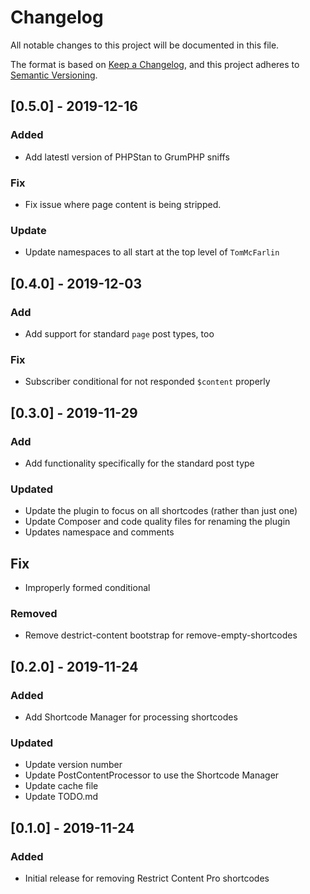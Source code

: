 # Changelog
All notable changes to this project will be documented in this file.

The format is based on [Keep a Changelog](https://keepachangelog.com/en/1.0.0/),
and this project adheres to [Semantic Versioning](https://semver.org/spec/v2.0.0.html).

## [0.5.0] - 2019-12-16

### Added

* Add latestl version of PHPStan to GrumPHP sniffs

### Fix

* Fix issue where page content is being stripped.

### Update

* Update namespaces to all start at the top level of `TomMcFarlin`

## [0.4.0] - 2019-12-03

### Add

* Add support for standard `page` post types, too

### Fix

* Subscriber conditional for not responded `$content` properly

## [0.3.0] - 2019-11-29

### Add

* Add functionality specifically for the standard post type

### Updated

* Update the plugin to focus on all shortcodes (rather than just one)
* Update Composer and code quality files for renaming the plugin
* Updates namespace and comments

## Fix

* Improperly formed conditional

### Removed

* Remove destrict-content bootstrap for remove-empty-shortcodes

## [0.2.0] - 2019-11-24

### Added
* Add Shortcode Manager for processing shortcodes

### Updated

* Update version number
* Update PostContentProcessor to use the Shortcode Manager
* Update cache file
* Update TODO.md

## [0.1.0] - 2019-11-24

### Added
* Initial release for removing Restrict Content Pro shortcodes
